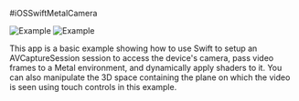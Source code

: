 #iOSSwiftMetalCamera

![Example](without_shader.png) ![Example](with_shader.png)

This app is a basic example showing how to use Swift to setup an AVCaptureSession session to access the device's camera, pass video frames to a Metal environment, and dynamically apply shaders to it. You can also manipulate the 3D space containing the plane on which the video is seen using touch controls in this example.